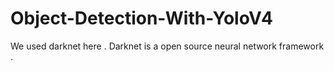 # Object-Detection-With-YoloV4
We used darknet here . Darknet is a open source neural network framework .
